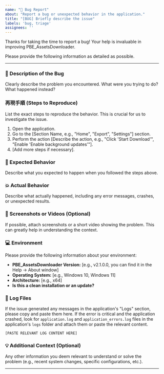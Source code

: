 ```yaml
---
name: "🐛 Bug Report"
about: "Report a bug or unexpected behavior in the application."
title: "[BUG] Briefly describe the issue"
labels: 'bug, triage'
assignees: ''
---
```


Thanks for taking the time to report a bug! Your help is invaluable in improving PBE_AssetsDownloader.

Please provide the following information as detailed as possible.

---

### 📝 Description of the Bug
Clearly describe the problem you encountered. What were you trying to do? What happened instead?

### 再現手順 (Steps to Reproduce)
List the exact steps to reproduce the behavior. This is crucial for us to investigate the issue.
1.  Open the application.
2.  Go to the [Section Name, e.g., "Home", "Export", "Settings"] section.
3.  Perform the action [Describe the action, e.g., "Click 'Start Download'", "Enable 'Enable background updates'"].
4.  [Add more steps if necessary].

### 🎯 Expected Behavior
Describe what you expected to happen when you followed the steps above.

### 💥 Actual Behavior
Describe what actually happened, including any error messages, crashes, or unexpected results.

### 📸 Screenshots or Videos (Optional)
If possible, attach screenshots or a short video showing the problem. This can greatly help in understanding the context.

### 💻 Environment
Please provide the following information about your environment:
*   **PBE_AssetsDownloader Version:** [e.g., v2.1.0.0, you can find it in the Help -> About window]
*   **Operating System:** [e.g., Windows 10, Windows 11]
*   **Architecture:** [e.g., x64]
*   **Is this a clean installation or an update?**

### 📄 Log Files
If the issue generated any messages in the application's "Logs" section, please copy and paste them here. If the error is critical and the application crashed, look for `application.log` and `application_errors.log` files in the application's `logs` folder and attach them or paste the relevant content.

```
[PASTE RELEVANT LOG CONTENT HERE]
```

### 💡 Additional Context (Optional)
Any other information you deem relevant to understand or solve the problem (e.g., recent system changes, specific configurations, etc.).

---
